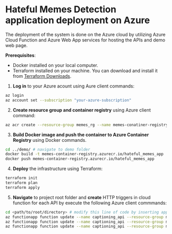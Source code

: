 # Hateful Memes Detection application deployment on Azure

The deployment of the system is done on the Azure cloud by utilizing Azure Cloud Function and Azure Web App services for hosting the APIs and demo web page.

**Prerequisites**:
* Docker installed on your local computer.
* Terraform installed on your machine. You can download and install it from [Terraform Downloads](https://www.terraform.io/downloads.html).

1. **Log in** to your Azure acount using Aure client commands:
```bash
az login
az account set --subscription "your-azure-subscription"
```

2. **Create resource group and container registry** using Azure client command:
```bash
az acr create --resource-group memes_rg --name memes-conatiner-registry --sku Free
```

3. **Build Docker image and push the container to Azure Container Registry** using Docker commands.
```bash
cd ../demo/ # navigate to demo folder
docker build -t memes-container-registry.azurecr.io/hateful_memes_app .
docker push memes-container-registry.azurecr.io/hateful_memes_app
```


4. **Deploy** the infrastructure using Terraform:
```bash
terraform init
terraform plan
terraform apply
```
5. **Navigate** to project root folder and **create** HTTP triggers in cloud function for each API by execute the following Azure client commmands:
```bash
cd <path/to/root/directory> # modify this line of code by inserting appropriate path
az functionapp function update --name captioning_api --resource-group memes_rg --function-name inpainting_api --code inpainting/cloud_function --runtime python --handler __init__.main --authlevel anonymous
az functionapp function update --name captioning_api --resource-group memes_rg --function-name captioning_api --code captions/cloud_function --runtime python --handler __init__.main --authlevel anonymous
az functionapp function update --name captioning_api --resource-group memes_rg --function-name classification_api --code procap/cloud_function --runtime python --handler __init__.main --authlevel anonymous
```
